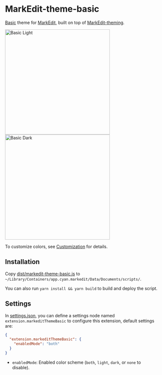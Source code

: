# MarkEdit-theme-basic

[Basic](https://cm6-themes.netlify.app/) theme for [MarkEdit](https://github.com/MarkEdit-app/MarkEdit), built on top of [MarkEdit-theming](https://github.com/MarkEdit-app/MarkEdit-theming).

<img width="344" title="Basic Light" src="https://github.com/user-attachments/assets/f23bc7bf-49df-42fa-92c2-7452e8d0dec0" /> <img width="344" title="Basic Dark" src="https://github.com/user-attachments/assets/45dc0def-1476-4a2b-9650-63eac51f2d8e" />

To customize colors, see [Customization](https://github.com/MarkEdit-app/MarkEdit-theming/wiki#customization) for details.

## Installation

Copy [dist/markedit-theme-basic.js](dist/markedit-theme-basic.js) to `~/Library/Containers/app.cyan.markedit/Data/Documents/scripts/`.

You can also run `yarn install && yarn build` to build and deploy the script.

## Settings

In [settings.json](https://github.com/MarkEdit-app/MarkEdit/wiki/Customization#advanced-settings), you can define a settings node named `extension.markeditThemeBasic` to configure this extension, default settings are:

```json
{
  "extension.markeditThemeBasic": {
    "enabledMode": "both"
  }
}
```

- `enabledMode`: Enabled color scheme (`both`, `light`, `dark`, or `none` to disable).
